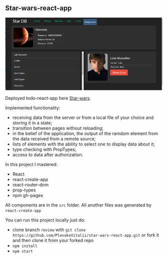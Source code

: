 ## Star-wars-react-app

![](https://github.com/PlevakoVitalii/star-wars-react-app/blob/master/readme-image.png)

Deployed todo-react-app here [Star-wars](https://plevakovitalii.github.io/star-wars-react-app/star-wars-react/).

Implemented functionality:

- receiving data from the server or from a local file of your choice and storing it in a state;
- transition between pages without reloading;
- in the belief of the application, the output of the ramdom element from the data received from a remote source;
- lists of elements with the ability to select one to display data about it;
- type checking with PropTypes;
- access to data after authorization.

In this project I mastered:

- React
- react-create-app
- react-router-dom
- prop-types
- npm gh-pages

All components are in the `src` folder. All another files was generated by `react-create-app`

You can run this project locally just do:

- clone branch `review` with `git clone https://github.com/PlevakoVitalii/star-wars-react-app.git` or fork it and then clone it from your forked repo
- `npm install`
- `npm start`
